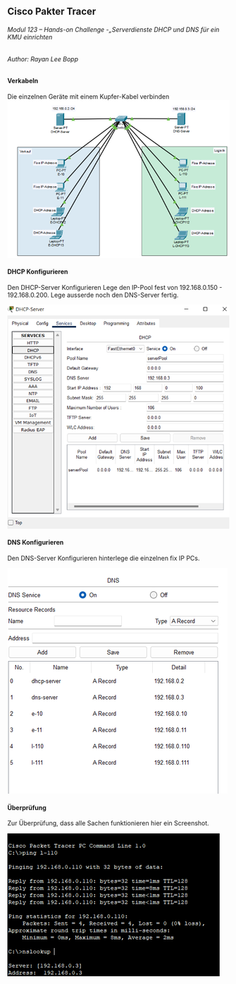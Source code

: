 ## Cisco Pakter Tracer
###### Modul 123 – Hands-on Challenge -„Serverdienste DHCP und DNS für ein KMU einrichten
###### Author: Rayan Lee Bopp

#### Verkabeln

Die einzelnen Geräte mit einem Kupfer-Kabel verbinden
![cisco1](../Arbeitsaufträge/Gelöst/Cisco1.png)

#### DHCP Konfigurieren

Den DHCP-Server Konfigurieren
Lege den IP-Pool fest von 192.168.0.150 - 192.168.0.200. Lege ausserde noch den DNS-Server fertig.

![cisco2](../Arbeitsaufträge/Gelöst/cisco2.png)

#### DNS Konfigurieren

Den DNS-Server Konfigurieren hinterlege die einzelnen fix IP PCs.

![cisco3](../Arbeitsaufträge/Gelöst/cisco3.png)

#### Überprüfung

Zur Überprüfung, dass alle Sachen funktionieren hier ein Screenshot.

![cisco4](../Arbeitsaufträge/Gelöst/cisco4.png)

